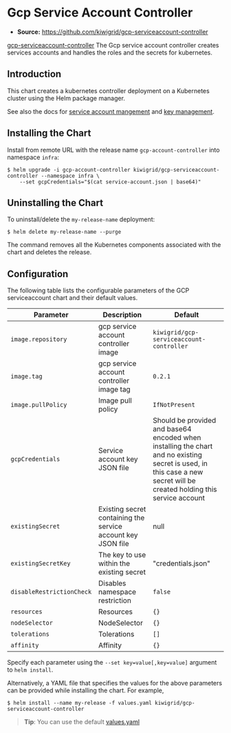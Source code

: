 # Gcp Service Account Controller

- **Source:** https://github.com/kiwigrid/gcp-serviceaccount-controller

[gcp-serviceaccount-controller](https://github.com/kiwigrid/gcp-serviceaccount-controller) The Gcp service account controller creates services accounts and handles the roles and the secrets for kubernetes.

## Introduction

This chart creates a kubernetes controller deployment on a Kubernetes cluster using the Helm package manager.

See also the docs for [service account mangement](https://cloud.google.com/iam/docs/creating-managing-service-accounts)
and [key management](https://cloud.google.com/iam/docs/creating-managing-service-account-keys).

## Installing the Chart

Install from remote URL with the release name `gcp-account-controller` into namespace `infra`:

```console
$ helm upgrade -i gcp-account-controller kiwigrid/gcp-serviceaccount-controller --namespace infra \
    --set gcpCredentials="$(cat service-account.json | base64)"
```

## Uninstalling the Chart

To uninstall/delete the `my-release-name` deployment:

```console
$ helm delete my-release-name --purge
```

The command removes all the Kubernetes components associated with the chart and deletes the release.

## Configuration

The following table lists the configurable parameters of the GCP serviceaccount chart and their default values.

| Parameter                 | Description                              | Default                                                                                                                                       |
| ------------------------- | -----------------------------------------| --------------------------------------------------------------------------------------------------------------------------------------------- |
| `image.repository`        | gcp service account controller image     | `kiwigrid/gcp-serviceaccount-controller`                                                                                                      |
| `image.tag`               | gcp service account controller image tag | `0.2.1`                                                                                                                                       |
| `image.pullPolicy`        | Image pull policy                        | `IfNotPresent`                                                                                                                                |
| `gcpCredentials`          | Service account key JSON file            | Should be provided and base64 encoded when installing the chart and no existing secret is used, in this case a new secret will be created holding this service account |
| `existingSecret`          | Existing secret containing the service account key JSON file | null|
| `existingSecretKey`       | The key to use within the existing secret            | "credentials.json" |
| `disableRestrictionCheck` | Disables namespace restriction           | `false`                                                                                                                                       |
| `resources`               | Resources                                | `{}`                                                                                                                                          |
| `nodeSelector`            | NodeSelector                             | `{}`                                                                                                                                          |
| `tolerations`             | Tolerations                              | `[]`                                                                                                                                          |
| `affinity`                | Affinity                                 | `{}`                                                                                                                                          |


Specify each parameter using the `--set key=value[,key=value]` argument to `helm install`.

Alternatively, a YAML file that specifies the values for the above parameters can be provided while installing the chart. For example,

```console
$ helm install --name my-release -f values.yaml kiwigrid/gcp-serviceaccount-controller
```

> **Tip**: You can use the default [values.yaml](values.yaml)

